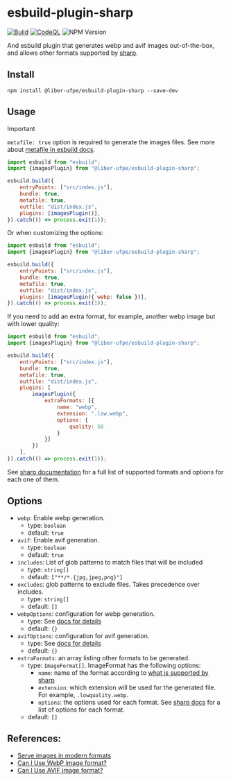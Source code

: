 # esbuild-plugin-sharp

[![Build](https://github.com/Liber-UFPE/esbuild-plugin-sharp/actions/workflows/build.yml/badge.svg)](https://github.com/Liber-UFPE/esbuild-plugin-sharp/actions/workflows/build.yml)
[![CodeQL](https://github.com/Liber-UFPE/esbuild-plugin-sharp/actions/workflows/codeql.yml/badge.svg)](https://github.com/Liber-UFPE/esbuild-plugin-sharp/actions/workflows/codeql.yml)
![NPM Version](https://img.shields.io/npm/v/%40liber-ufpe%2Fesbuild-plugin-sharp)

And esbuild plugin that generates webp and avif images out-of-the-box, and allows other formats supported by [sharp](https://github.com/lovell/sharp).

## Install

```shell
npm install @liber-ufpe/esbuild-plugin-sharp --save-dev
```

## Usage

> [!IMPORTANT]
> `metafile: true` option is required to generate the images files. See more about [metafile in esbuild docs](https://esbuild.github.io/api/#metafile).

```javascript
import esbuild from "esbuild";
import {imagesPlugin} from "@liber-ufpe/esbuild-plugin-sharp";

esbuild.build({
    entryPoints: ["src/index.js"],
    bundle: true,
    metafile: true,
    outfile: "dist/index.js",
    plugins: [imagesPlugin()],
}).catch(() => process.exit(1));
```

Or when customizing the options:

```javascript
import esbuild from "esbuild";
import {imagesPlugin} from "@liber-ufpe/esbuild-plugin-sharp";

esbuild.build({
    entryPoints: ["src/index.js"],
    bundle: true,
    metafile: true,
    outfile: "dist/index.js",
    plugins: [imagesPlugin({ webp: false })],
}).catch(() => process.exit(1));
```

If you need to add an extra format, for example, another webp image but with lower quality:

```javascript
import esbuild from "esbuild";
import {imagesPlugin} from "@liber-ufpe/esbuild-plugin-sharp";

esbuild.build({
    entryPoints: ["src/index.js"],
    bundle: true,
    metafile: true,
    outfile: "dist/index.js",
    plugins: [
        imagesPlugin({
            extraFormats: [{
                name: "webp",
                extension: ".low.webp",
                options: {
                    quality: 50
                }
            }]
        })
    ],
}).catch(() => process.exit(1));
```

See [sharp documentation](https://sharp.pixelplumbing.com/api-output#toformat) for a full list of supported formats and options for each one of them.

## Options

- `webp`: Enable webp generation.
    - type: `boolean`
    - default: `true`
- `avif`: Enable avif generation.
    - type: `boolean`
    - default: `true`
- `includes`: List of glob patterns to match files that will be included
    - type: `string[]`
    - default: `["**/*.{jpg,jpeg,png}"]`
- `excludes`: glob patterns to exclude files. Takes precedence over includes.
    - type: `string[]`
    - default: `[]`
- `webpOptions`: configuration for webp generation.
    - type: See [docs for details](https://sharp.pixelplumbing.com/api-output#webp)
    - default: `{}`
- `avifOptions`: configuration for avif generation.
    - type: See [docs for details](https://sharp.pixelplumbing.com/api-output#avif)
    - default: `{}`
- `extraFormats`: an array listing other formats to be generated.
    - type: `ImageFormat[]`. ImageFormat has the following options:
        - `name`: name of the format according
          to [what is supported by sharp](https://sharp.pixelplumbing.com/api-output#toformat)
        - `extension`: which extension will be used for the generated file. For example, `.lowquality.webp`.
        - `options`: the options used for each format.
          See [sharp docs](https://sharp.pixelplumbing.com/api-output#toformat) for a list of options for each format.
    - default: `[]`

## References:

- [Serve images in modern formats](https://developer.chrome.com/docs/lighthouse/performance/uses-webp-images/)
- [Can I Use WebP image format?](https://caniuse.com/webp)
- [Can I Use AVIF image format?](https://caniuse.com/avif)
